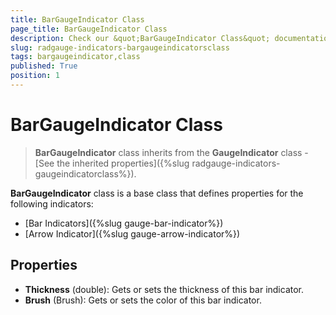 ```yaml
---
title: BarGaugeIndicator Class
page_title: BarGaugeIndicator Class
description: Check our &quot;BarGaugeIndicator Class&quot; documentation article for RadGauge for UWP control.
slug: radgauge-indicators-bargaugeindicatorsclass
tags: bargaugeindicator,class
published: True
position: 1
---
```


# BarGaugeIndicator Class

>**BarGaugeIndicator** class inherits from the **GaugeIndicator** class - [See the inherited properties]({%slug radgauge-indicators-gaugeindicatorclass%}).

**BarGaugeIndicator** class is a base class that defines properties for the following indicators:

* [Bar Indicators]({%slug gauge-bar-indicator%})
* [Arrow Indicator]({%slug gauge-arrow-indicator%})

## Properties

* **Thickness** (double): Gets or sets the thickness of this bar indicator.
* **Brush** (Brush): Gets or sets the color of this bar indicator.

